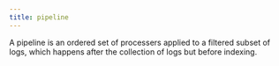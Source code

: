 ```yaml
---
title: pipeline
---
```

A pipeline is an ordered set of processers applied to a filtered subset of logs, which happens after the collection of logs but before indexing.